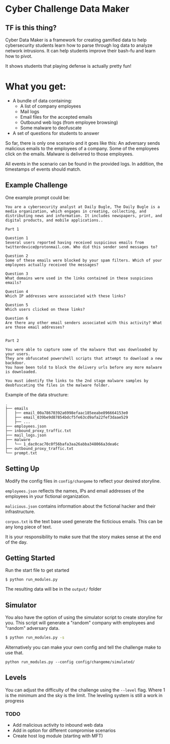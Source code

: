 # Cyber Challenge Data Maker

## TF is this thing?

Cyber Data Maker is a framework for creating gamified data to help cybersecurity students learn
how to parse through log data to analyze network intrusions. It can help students improve their bash-fu and learn how to pivot.

It shows students that playing defense is actually pretty fun!

# What you get:

* A bundle of data containing:
  * A list of company employees
  * Mail logs
  * Email files for the accepted emails
  * Outbound web logs (from employee browsing)
  * Some malware to deofuscate
* A set of questions for students to answer




So far, there is only one scenario and it goes like this:
An adversary sends malicious emails to the employees of a company. Some of the employees click on the emails. Malware is delivered to those employees. 

All events in the scenario can be found in the provided logs. In addition, the timestamps of events should match.


## Example Challenge

One example prompt could be:

```
You are a cybersecurity analyst at Daily Bugle, The Daily Bugle is a media organization, which engages in creating, collecting, and distributing news and information. It includes newspapers, print, and digital products, and mobile applications..

Part 1

Question 1
Several users reported having received suspicious emails from twitterdevice@protonmail.com. Who did this sender send messages to?

Question 2
Some of these emails were blocked by your spam filters. Which of your employees actually received the messages?

Question 3
What domains were used in the links contained in these suspicious emails?

Question 4
Which IP addresses were asssociated with these links?

Question 5
Which users clicked on these links?

Question 6
Are there any other email senders associated with this activity? What are those email addresses?


Part 2

You were able to capture some of the malware that was downloaded by your users. 
They are obfuscated powershell scripts that attempt to download a new backdoor. 
You have been told to block the delivery urls before any more malware is downloaded.

You must identify the links to the 2nd stage malware samples by deobfuscating the files in the malware folder.
```


Example of the data structure:

```simeonkakpovi@urpwned-com:~/Documents/cyber/Dev/challenge_maker/output$ tree
.
├── emails
│   ├── email_00a78670392a6998efaac185eeabe896664153e0
│   ├── email_039be9d87854bdcf5fe63cd9afa22fef3daae529
│   ├── ...
├── employees.json
├── inbound_proxy_traffic.txt
├── mail_logs.json
├── malware
│   └── 1_dac0cac70c0f56bafa3aa26abba348066a3dea6c
├── outbound_proxy_traffic.txt
└── prompt.txt
```

## Setting Up

Modify the config files in `config/changeme` to reflect your desired storyline. 

`employees.json` reflects the names, IPs and email addresses of the employees in your fictional organization.

`malicious.json` contains information about the fictional hacker and their infrastructure. 

`corpus.txt` is the text base used generate the ficticious emails. This can be any long piece of text. 

It is your responsibility to make sure that the story makes sense at the end of the day. 


## Getting Started

Run the start file to get started

```
$ python run_modules.py
```

The resulting data will be in the `output/` folder

## Simulator

You also have the option of using the simulator script to create storyline for you.
This script will generate a "random" company with employees and "random" adversary data.
```bash
$ python run_modules.py -s
```

Alternatively you can make your own config and tell the challenge make to use that.
```
python run_modules.py --config config/changeme/simulated/
```
## Levels

You can adjust the difficulty of the challenge using the `--level` flag. Where 1 is the minimum and the sky is the limit. The leveling system is still a work in progress


### TODO

* Add malicious activity to inbound web data
* Add in option for different compromise scenarios
* Create host log module (starting with MFT)
